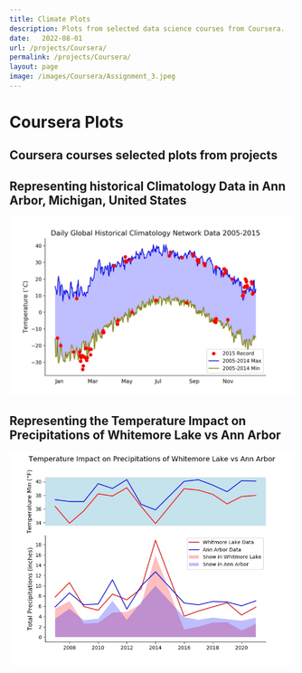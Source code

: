 ```yaml
---
title: Climate Plots
description: Plots from selected data science courses from Coursera.
date:   2022-08-01
url: /projects/Coursera/
permalink: /projects/Coursera/
layout: page
image: /images/Coursera/Assignment_3.jpeg
---
```

# Coursera Plots
## Coursera courses selected plots from projects

## Representing historical Climatology Data in Ann Arbor, Michigan, United States

![Daily Global Historical Climatology Network Data](/images/Coursera/Assignment_2.jpeg)


##  Representing the Temperature Impact on Precipitations of Whitemore Lake vs Ann Arbor

![Temp Impact on Precipitations](/images/Coursera/assignment4.jpeg)

